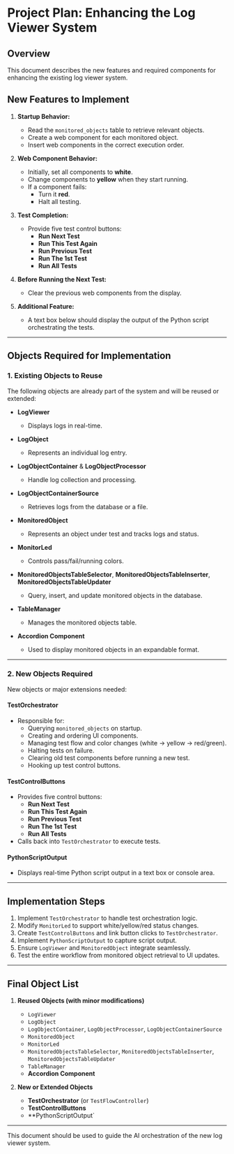 # Project Plan: Enhancing the Log Viewer System

## Overview
This document describes the new features and required components for enhancing the existing log viewer system.

## New Features to Implement

1. **Startup Behavior:**
   - Read the `monitored_objects` table to retrieve relevant objects.
   - Create a web component for each monitored object.
   - Insert web components in the correct execution order.

2. **Web Component Behavior:**
   - Initially, set all components to **white**.
   - Change components to **yellow** when they start running.
   - If a component fails:
     - Turn it **red**.
     - Halt all testing.

3. **Test Completion:**
   - Provide five test control buttons:
     - **Run Next Test**
     - **Run This Test Again**
     - **Run Previous Test**
     - **Run The 1st Test**
     - **Run All Tests**

4. **Before Running the Next Test:**
   - Clear the previous web components from the display.

5. **Additional Feature:**
   - A text box below should display the output of the Python script orchestrating the tests.

---

## Objects Required for Implementation

### **1. Existing Objects to Reuse**
The following objects are already part of the system and will be reused or extended:

- **LogViewer**  
  - Displays logs in real-time.

- **LogObject**  
  - Represents an individual log entry.

- **LogObjectContainer** & **LogObjectProcessor**  
  - Handle log collection and processing.

- **LogObjectContainerSource**  
  - Retrieves logs from the database or a file.

- **MonitoredObject**  
  - Represents an object under test and tracks logs and status.

- **MonitorLed**  
  - Controls pass/fail/running colors.

- **MonitoredObjectsTableSelector**, **MonitoredObjectsTableInserter**, **MonitoredObjectsTableUpdater**  
  - Query, insert, and update monitored objects in the database.

- **TableManager**  
  - Manages the monitored objects table.

- **Accordion Component**  
  - Used to display monitored objects in an expandable format.

---

### **2. New Objects Required**
New objects or major extensions needed:

#### **TestOrchestrator**  
- Responsible for:
  - Querying `monitored_objects` on startup.
  - Creating and ordering UI components.
  - Managing test flow and color changes (white → yellow → red/green).
  - Halting tests on failure.
  - Clearing old test components before running a new test.
  - Hooking up test control buttons.

#### **TestControlButtons**  
- Provides five control buttons:
  - **Run Next Test**
  - **Run This Test Again**
  - **Run Previous Test**
  - **Run The 1st Test**
  - **Run All Tests**
- Calls back into `TestOrchestrator` to execute tests.

#### **PythonScriptOutput**  
- Displays real-time Python script output in a text box or console area.

---

## **Implementation Steps**
1. Implement `TestOrchestrator` to handle test orchestration logic.
2. Modify `MonitorLed` to support white/yellow/red status changes.
3. Create `TestControlButtons` and link button clicks to `TestOrchestrator`.
4. Implement `PythonScriptOutput` to capture script output.
5. Ensure `LogViewer` and `MonitoredObject` integrate seamlessly.
6. Test the entire workflow from monitored object retrieval to UI updates.

---

## **Final Object List**
1. **Reused Objects (with minor modifications)**
   - `LogViewer`
   - `LogObject`
   - `LogObjectContainer`, `LogObjectProcessor`, `LogObjectContainerSource`
   - `MonitoredObject`
   - `MonitorLed`
   - `MonitoredObjectsTableSelector`, `MonitoredObjectsTableInserter`, `MonitoredObjectsTableUpdater`
   - `TableManager`
   - **Accordion Component**

2. **New or Extended Objects**
   - **TestOrchestrator** (or `TestFlowController`)
   - **TestControlButtons**
   - **PythonScriptOutput`

---

This document should be used to guide the AI orchestration of the new log viewer system.
